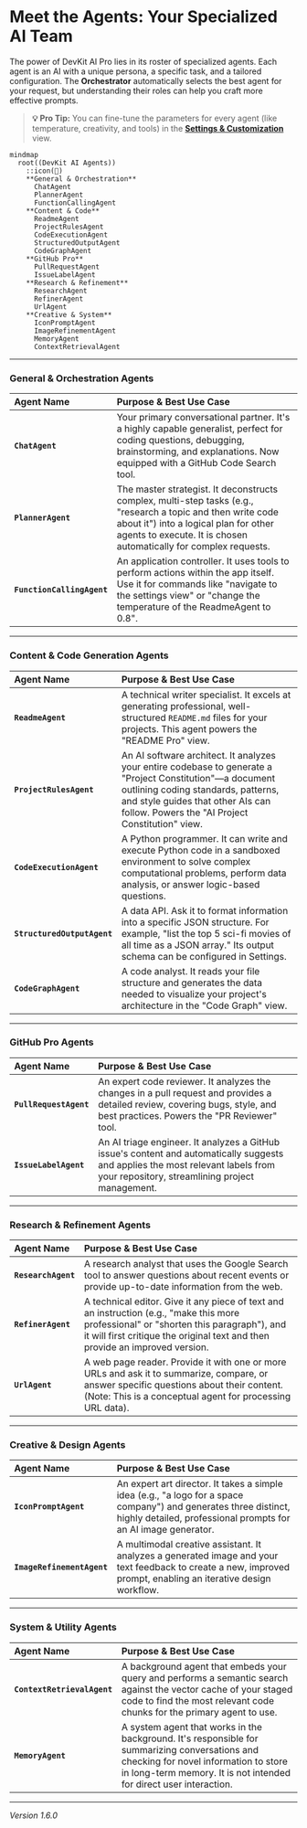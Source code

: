 # Meet the Agents: Your Specialized AI Team

The power of DevKit AI Pro lies in its roster of specialized agents. Each agent is an AI with a unique persona, a specific task, and a tailored configuration. The **Orchestrator** automatically selects the best agent for your request, but understanding their roles can help you craft more effective prompts.

> **💡 Pro Tip:** You can fine-tune the parameters for every agent (like temperature, creativity, and tools) in the [**Settings & Customization**](./07-settings-and-customization.md) view.

```mermaid
mindmap
  root((DevKit AI Agents))
    ::icon(🤖)
    **General & Orchestration**
      ChatAgent
      PlannerAgent
      FunctionCallingAgent
    **Content & Code**
      ReadmeAgent
      ProjectRulesAgent
      CodeExecutionAgent
      StructuredOutputAgent
      CodeGraphAgent
    **GitHub Pro**
      PullRequestAgent
      IssueLabelAgent
    **Research & Refinement**
      ResearchAgent
      RefinerAgent
      UrlAgent
    **Creative & System**
      IconPromptAgent
      ImageRefinementAgent
      MemoryAgent
      ContextRetrievalAgent
```

---

### General & Orchestration Agents

| Agent Name            | Purpose & Best Use Case                                                                                                                              |
| :-------------------- | :--------------------------------------------------------------------------------------------------------------------------------------------------- |
| **`ChatAgent`**         | Your primary conversational partner. It's a highly capable generalist, perfect for coding questions, debugging, brainstorming, and explanations. Now equipped with a GitHub Code Search tool.      |
| **`PlannerAgent`**      | The master strategist. It deconstructs complex, multi-step tasks (e.g., "research a topic and then write code about it") into a logical plan for other agents to execute. It is chosen automatically for complex requests. |
| **`FunctionCallingAgent`** | An application controller. It uses tools to perform actions within the app itself. Use it for commands like "navigate to the settings view" or "change the temperature of the ReadmeAgent to 0.8". |

---

### Content & Code Generation Agents

| Agent Name                | Purpose & Best Use Case                                                                                                                                                                   |
| :------------------------ | :---------------------------------------------------------------------------------------------------------------------------------------------------------------------------------------- |
| **`ReadmeAgent`**           | A technical writer specialist. It excels at generating professional, well-structured `README.md` files for your projects. This agent powers the "README Pro" view.                   |
| **`ProjectRulesAgent`**     | An AI software architect. It analyzes your entire codebase to generate a "Project Constitution"—a document outlining coding standards, patterns, and style guides that other AIs can follow. Powers the "AI Project Constitution" view. |
| **`CodeExecutionAgent`**    | A Python programmer. It can write and execute Python code in a sandboxed environment to solve complex computational problems, perform data analysis, or answer logic-based questions. |
| **`StructuredOutputAgent`** | A data API. Ask it to format information into a specific JSON structure. For example, "list the top 5 sci-fi movies of all time as a JSON array." Its output schema can be configured in Settings. |
| **`CodeGraphAgent`**        | A code analyst. It reads your file structure and generates the data needed to visualize your project's architecture in the "Code Graph" view.                                           |

---

### GitHub Pro Agents

| Agent Name                | Purpose & Best Use Case                                                                                                                                                                   |
| :------------------------ | :---------------------------------------------------------------------------------------------------------------------------------------------------------------------------------------- |
| **`PullRequestAgent`**      | An expert code reviewer. It analyzes the changes in a pull request and provides a detailed review, covering bugs, style, and best practices. Powers the "PR Reviewer" tool.              |
| **`IssueLabelAgent`**       | An AI triage engineer. It analyzes a GitHub issue's content and automatically suggests and applies the most relevant labels from your repository, streamlining project management.     |

---

### Research & Refinement Agents

| Agent Name        | Purpose & Best Use Case                                                                                                                          |
| :---------------- | :----------------------------------------------------------------------------------------------------------------------------------------------- |
| **`ResearchAgent`** | A research analyst that uses the Google Search tool to answer questions about recent events or provide up-to-date information from the web.       |
| **`RefinerAgent`**  | A technical editor. Give it any piece of text and an instruction (e.g., "make this more professional" or "shorten this paragraph"), and it will first critique the original text and then provide an improved version. |
| **`UrlAgent`**      | A web page reader. Provide it with one or more URLs and ask it to summarize, compare, or answer specific questions about their content. (Note: This is a conceptual agent for processing URL data). |

---

### Creative & Design Agents

| Agent Name                | Purpose & Best Use Case                                                                                                                                  |
| :------------------------ | :------------------------------------------------------------------------------------------------------------------------------------------------------- |
| **`IconPromptAgent`**       | An expert art director. It takes a simple idea (e.g., "a logo for a space company") and generates three distinct, highly detailed, professional prompts for an AI image generator. |
| **`ImageRefinementAgent`**  | A multimodal creative assistant. It analyzes a generated image and your text feedback to create a new, improved prompt, enabling an iterative design workflow. |

---

### System & Utility Agents

| Agent Name                | Purpose & Best Use Case                                                                                                                                                                   |
| :------------------------ | :---------------------------------------------------------------------------------------------------------------------------------------------------------------------------------------- |
| **`ContextRetrievalAgent`** | A background agent that embeds your query and performs a semantic search against the vector cache of your staged code to find the most relevant code chunks for the primary agent to use. |
| **`MemoryAgent`**           | A system agent that works in the background. It's responsible for summarizing conversations and checking for novel information to store in long-term memory. It is not intended for direct user interaction. |

---
*Version 1.6.0*
